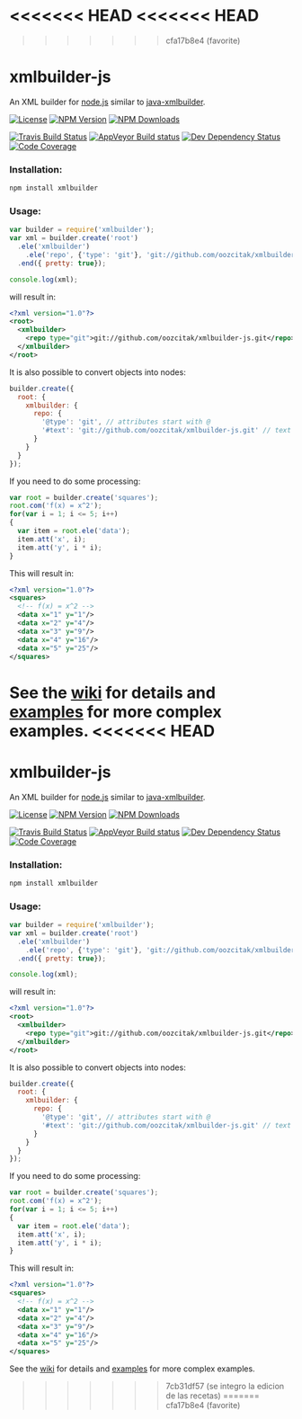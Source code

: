 <<<<<<< HEAD
<<<<<<< HEAD
=======
>>>>>>> cfa17b8e4 (favorite)
# xmlbuilder-js

An XML builder for [node.js](https://nodejs.org/) similar to
[java-xmlbuilder](https://github.com/jmurty/java-xmlbuilder).

[![License](http://img.shields.io/npm/l/xmlbuilder.svg?style=flat-square)](http://opensource.org/licenses/MIT)
[![NPM Version](http://img.shields.io/npm/v/xmlbuilder.svg?style=flat-square)](https://npmjs.com/package/xmlbuilder)
[![NPM Downloads](https://img.shields.io/npm/dm/xmlbuilder.svg?style=flat-square)](https://npmjs.com/package/xmlbuilder)

[![Travis Build Status](http://img.shields.io/travis/oozcitak/xmlbuilder-js.svg?style=flat-square)](http://travis-ci.org/oozcitak/xmlbuilder-js)
[![AppVeyor Build status](https://ci.appveyor.com/api/projects/status/bf7odb20hj77isry?svg=true)](https://ci.appveyor.com/project/oozcitak/xmlbuilder-js)
[![Dev Dependency Status](http://img.shields.io/david/dev/oozcitak/xmlbuilder-js.svg?style=flat-square)](https://david-dm.org/oozcitak/xmlbuilder-js)
[![Code Coverage](https://img.shields.io/coveralls/oozcitak/xmlbuilder-js.svg?style=flat-square)](https://coveralls.io/github/oozcitak/xmlbuilder-js)

### Installation:

``` sh
npm install xmlbuilder
```

### Usage:

``` js
var builder = require('xmlbuilder');
var xml = builder.create('root')
  .ele('xmlbuilder')
    .ele('repo', {'type': 'git'}, 'git://github.com/oozcitak/xmlbuilder-js.git')
  .end({ pretty: true});

console.log(xml);
```

will result in:

``` xml
<?xml version="1.0"?>
<root>
  <xmlbuilder>
    <repo type="git">git://github.com/oozcitak/xmlbuilder-js.git</repo>
  </xmlbuilder>
</root>
```

It is also possible to convert objects into nodes:

``` js
builder.create({
  root: {
    xmlbuilder: {
      repo: {
        '@type': 'git', // attributes start with @
        '#text': 'git://github.com/oozcitak/xmlbuilder-js.git' // text node
      }
    }
  }
});
```

If you need to do some processing:

``` js
var root = builder.create('squares');
root.com('f(x) = x^2');
for(var i = 1; i <= 5; i++)
{
  var item = root.ele('data');
  item.att('x', i);
  item.att('y', i * i);
}
```

This will result in:

``` xml
<?xml version="1.0"?>
<squares>
  <!-- f(x) = x^2 -->
  <data x="1" y="1"/>
  <data x="2" y="4"/>
  <data x="3" y="9"/>
  <data x="4" y="16"/>
  <data x="5" y="25"/>
</squares>
```

See the [wiki](https://github.com/oozcitak/xmlbuilder-js/wiki) for details and [examples](https://github.com/oozcitak/xmlbuilder-js/wiki/Examples) for more complex examples.
<<<<<<< HEAD
=======
# xmlbuilder-js

An XML builder for [node.js](https://nodejs.org/) similar to
[java-xmlbuilder](https://github.com/jmurty/java-xmlbuilder).

[![License](http://img.shields.io/npm/l/xmlbuilder.svg?style=flat-square)](http://opensource.org/licenses/MIT)
[![NPM Version](http://img.shields.io/npm/v/xmlbuilder.svg?style=flat-square)](https://npmjs.com/package/xmlbuilder)
[![NPM Downloads](https://img.shields.io/npm/dm/xmlbuilder.svg?style=flat-square)](https://npmjs.com/package/xmlbuilder)

[![Travis Build Status](http://img.shields.io/travis/oozcitak/xmlbuilder-js.svg?style=flat-square)](http://travis-ci.org/oozcitak/xmlbuilder-js)
[![AppVeyor Build status](https://ci.appveyor.com/api/projects/status/bf7odb20hj77isry?svg=true)](https://ci.appveyor.com/project/oozcitak/xmlbuilder-js)
[![Dev Dependency Status](http://img.shields.io/david/dev/oozcitak/xmlbuilder-js.svg?style=flat-square)](https://david-dm.org/oozcitak/xmlbuilder-js)
[![Code Coverage](https://img.shields.io/coveralls/oozcitak/xmlbuilder-js.svg?style=flat-square)](https://coveralls.io/github/oozcitak/xmlbuilder-js)

### Installation:

``` sh
npm install xmlbuilder
```

### Usage:

``` js
var builder = require('xmlbuilder');
var xml = builder.create('root')
  .ele('xmlbuilder')
    .ele('repo', {'type': 'git'}, 'git://github.com/oozcitak/xmlbuilder-js.git')
  .end({ pretty: true});

console.log(xml);
```

will result in:

``` xml
<?xml version="1.0"?>
<root>
  <xmlbuilder>
    <repo type="git">git://github.com/oozcitak/xmlbuilder-js.git</repo>
  </xmlbuilder>
</root>
```

It is also possible to convert objects into nodes:

``` js
builder.create({
  root: {
    xmlbuilder: {
      repo: {
        '@type': 'git', // attributes start with @
        '#text': 'git://github.com/oozcitak/xmlbuilder-js.git' // text node
      }
    }
  }
});
```

If you need to do some processing:

``` js
var root = builder.create('squares');
root.com('f(x) = x^2');
for(var i = 1; i <= 5; i++)
{
  var item = root.ele('data');
  item.att('x', i);
  item.att('y', i * i);
}
```

This will result in:

``` xml
<?xml version="1.0"?>
<squares>
  <!-- f(x) = x^2 -->
  <data x="1" y="1"/>
  <data x="2" y="4"/>
  <data x="3" y="9"/>
  <data x="4" y="16"/>
  <data x="5" y="25"/>
</squares>
```

See the [wiki](https://github.com/oozcitak/xmlbuilder-js/wiki) for details and [examples](https://github.com/oozcitak/xmlbuilder-js/wiki/Examples) for more complex examples.
>>>>>>> 7cb31df57 (se integro la edicion de las recetas)
=======
>>>>>>> cfa17b8e4 (favorite)
